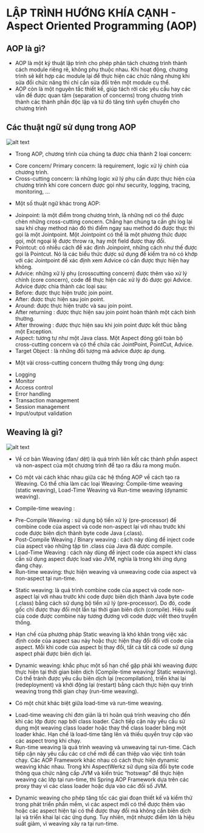 # LẬP TRÌNH HƯỚNG KHÍA CẠNH - Aspect Oriented Programming (AOP)

## AOP là gì?

- AOP là một kỹ thuật lập trình cho phép phân tách chương trình thành cách module riêng rẽ, không phụ thuộc nhau. Khi hoạt động, chương trình sẽ kết hợp các module lại để thực hiện các chức năng nhưng khi sửa đổi chức năng thì chỉ cần sửa đổi trên một module cụ thể.
- AOP còn là một nguyên tắc thiết kế, giúp tách rời các yêu cầu hay các vấn đề được quan tâm (separation of concerns) trong chương trình thành các thành phần độc lập và từ đó tăng tính uyển chuyển cho chương trình

## Các thuật ngữ sử dụng trong AOP

![alt text](https://topdev.vn/blog/wp-content/uploads/2023/01/aspect-orientedprogramming-aop-in-java.png)

- Trong AOP, chương trình của chúng ta được chia thành 2 loại concern:

* Core concern/ Primary concern: là requirement, logic xử lý chính của chương trình.
* Cross-cutting concern: là những logic xử lý phụ cần được thực hiện của chương trình khi core concern được gọi như security, logging, tracing, monitoring, …

- Một số thuật ngữ khác trong AOP:

* Joinpoint: là một điểm trong chương trình, là những nơi có thể được chèn những cross-cutting concern. Chẳng hạn chúng ta cần ghi log lại sau khi chạy method nào đó thì điểm ngay sau method đó được thực thi gọi là một Jointpoint. Một Jointpoint có thể là một phương thức được gọi, một ngoại lệ được throw ra, hay một field được thay đổi.
* Pointcut: có nhiều cách để xác định Joinpoint, những cách như thế được gọi là Pointcut. Nó là các biểu thức được sử dụng để kiểm tra nó có khớp với các Jointpoint để xác định xem Advice có cần được thực hiện hay không.
* Advice: những xử lý phụ (crosscutting concern) được thêm vào xử lý chính (core concern), code để thực hiện các xử lý đó được gọi Advice. Advice được chia thành các loại sau:
* Before: được thực hiện trước join point.
* After: được thực hiện sau join point.
* Around: được thực hiện trước và sau join point.
* After returning : được thực hiện sau join point hoàn thành một cách bình thường.
* After throwing : được thực hiện sau khi join point được kết thúc bằng một Exception.
* Aspect: tương tự như một Java class. Một Aspect đóng gói toàn bộ cross-cutting concern và có thể chứa các JointPoint, PointCut, Advice.
* Target Object : là những đối tượng mà advice được áp dụng.

- Một vài cross-cutting concern thường thấy trong ứng dụng:

* Logging
* Monitor
* Access control
* Error handling
* Transaction management
* Session management
* Input/output validation

## Weaving là gì?

![alt text](https://topdev.vn/blog/wp-content/uploads/2023/01/aspect-orientedprogramming-aop-weaving.png)


- Về cơ bản Weaving (đan/ dệt) là quá trình liên kết các thành phần aspect và non-aspect của một chương trình để tạo ra đầu ra mong muốn.

- Có một vài cách khác nhau giữa các hệ thống AOP về cách tạo ra Weaving. Có thể chia làm các loại Weaving: Compile-time weaving (static weaving), Load-Time Weaving và Run-time weaving (dynamic weaving).

- Compile-time weaving :
* Pre-Compile Weaving : sử dụng bộ tiền xử lý (pre-processor) để combine code của aspect và code non-aspect lại với nhau trước khi code được biên dịch thành byte code Java (.class).
* Post-Compile Weaving / Binary weaving : cách này dùng để inject code của aspect vào những tập tin .class của Java đã được compile.
* Load-Time Weaving : cách này dùng để inject code của aspect khi class cần sử dụng aspect được load vào JVM, nghĩa là trong khi ứng dụng đang chạy.
* Run-time weaving: thực hiện weaving và unweaving code của aspect và non-aspect tại run-time.
- Static weaving: là quá trình combine code của aspect và code non-aspect lại với nhau trước khi code được biên dịch thành Java byte code (.class) bằng cách sử dụng bộ tiền xử lý (pre-processor). Do đó, code gốc chỉ được thay đổi một lần tại thời gian biên dịch (compile). Hiệu suất của code được combine này tương đương với code được viết theo truyền thống.

- Hạn chế của phương pháp Static weaving là khó khăn trong việc xác định code của aspect sau này hoặc thực hiện thay đổi đối với code của aspect. Mỗi khi code của aspect bị thay đổi, tất cả tất cả code sử dụng aspect phải được biên dịch lại.

- Dynamic weaving: khắc phục một số hạn chế gặp phải khi weaving được thực hiện tại thời gian biên dịch (Compile-time weaving/ Static weaving). Có thể tránh được yêu cầu biên dịch lại (recompilation), triển khai lại (redeployment) và khởi động lại (restart) bằng cách thực hiện quy trình weaving trong thời gian chạy (run-time weaving).

- Có một chút khác biệt giữa load-time và run-time weaving.

* Load-time weaving chỉ đơn giản là trì hoãn quá trình weaving cho đến khi các lớp được nạp bởi class loader. Cách tiếp cận này yêu cầu sử dụng một weaving class loader hoặc thay thế class loader bằng một loader khác. Hạn chế là load-time tăng lên và thiếu quyền truy cập vào các aspect trong khi chạy.
* Run-time weaving là quá trình weaving và unweaving tại run-time. Cách tiếp cận này yêu cầu các cơ chế mới để can thiệp vào việc tính toán chạy.
Các AOP Framework khác nhau có cách thực hiện dynamic weaving khác nhau. Trong khi AspectWerkz sử dụng sửa đổi byte code thông qua chức năng cấp JVM và kiến ​​trúc “hotswap” để thực hiện weaving các lớp tại run-time, thì Spring AOP Framework dựa trên các proxy thay vì các class loader hoặc dựa vào các đối số JVM.

- Dynamic weaving cho phép tăng tốc các giai đoạn thiết kế và kiểm thử trong phát triển phần mềm, vì các aspect mới có thể được thêm vào hoặc các aspect hiện tại có thể được thay đổi mà không cần biên dịch lại và triển khai lại các ứng dụng. Tuy nhiên, một nhược điểm lớn là hiệu suất giảm, vì weaving xảy ra tại run-time.

